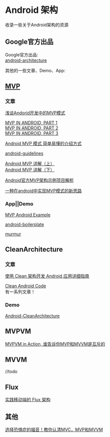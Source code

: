 # Android 架构

收录一些关于Android架构的资源  

## Google官方出品
Google官方出品:  
[android-architecture
](https://github.com/googlesamples/android-architecture)


其他的一些文章、Demo、App:  

## [MVP](https://en.wikipedia.org/wiki/Model%E2%80%93view%E2%80%93presenter)

### 文章
[浅谈Andorid开发中的MVP模式
](http://www.jcodecraeer.com/a/anzhuokaifa/androidkaifa/2016/0225/3994.html)  

[MVP IN ANDROID, PART 1](http://www.tinmegali.com/en/model-view-presenter-android-part-1/)  
[MVP IN ANDROID, PART 2](http://www.tinmegali.com/en/model-view-presenter-mvp-in-android-part-2/)  
[MVP IN ANDROID, PART 3](http://www.tinmegali.com/en/)    

[Android MVP 模式 简单易懂的介绍方式
](http://zhuanlan.zhihu.com/p/20312610)

[android-guidelines](https://github.com/ribot/android-guidelines/blob/master/architecture_guidelines/android_architecture.md)

[Android MVP 详解（上）](http://www.jianshu.com/p/9a6845b26856)  
[Android MVP 详解（下）
](http://www.jianshu.com/p/0590f530c617)

[Android官方MVP架构示例项目解析](http://mp.weixin.qq.com/s?__biz=MzA3ODg4MDk0Ng==&mid=403539764&idx=1&sn=d30d89e6848a8e13d4da0f5639100e5f&scene=0)  

[一种在android中实现MVP模式的新思路](https://github.com/hehonghui/android-tech-frontier/tree/master/androidweekly/%E4%B8%80%E7%A7%8D%E5%9C%A8android%E4%B8%AD%E5%AE%9E%E7%8E%B0MVP%E6%A8%A1%E5%BC%8F%E7%9A%84%E6%96%B0%E6%80%9D%E8%B7%AF)

### App||Demo
[MVP Android Example](https://github.com/antoniolg/androidmvp)

[android-boilerplate](https://github.com/ribot/android-boilerplate)  

[murmur](https://github.com/nekocode/murmur)

## CleanArchitecture

### 文章
[使用 Clean 架构开发 Android 应用详细指南](http://gold.xitu.io/entry/56d69ef2df0eea0051fd422e?utm_source=leopost&utm_medium=20160306&utm_campaign=weibo)

[Clean Android Code](https://medium.com/android-news/clean-android-code-navigation-ui-27e5ea87f8d5#.i049eihq8)  
有一系列文章！ 

### Demo
[Android-CleanArchitecture](https://github.com/android10/Android-CleanArchitecture)  


## MVPVM

[MVPVM in Action, 谁告诉你MVP和MVVM是互斥的](http://blog.zhaiyifan.cn/2016/03/16/android-new-project-from-0-p3/)  


## MVVM  
//todo
## Flux

[实践移动端的 Flux 架构
](http://www.wangchenlong.org/2016/03/12/1602/apply-flux-architecture/)


## 其他
[选择恐惧症的福音！教你认清MVC，MVP和MVVM
](http://zjutkz.net/2016/04/13/%E9%80%89%E6%8B%A9%E6%81%90%E6%83%A7%E7%97%87%E7%9A%84%E7%A6%8F%E9%9F%B3%EF%BC%81%E6%95%99%E4%BD%A0%E8%AE%A4%E6%B8%85MVC%EF%BC%8CMVP%E5%92%8CMVVM/)
